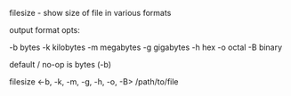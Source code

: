 filesize - show size of file in various formats

output format opts:

  -b bytes
  -k kilobytes
  -m megabytes
  -g gigabytes
  -h hex
  -o octal
  -B binary

default / no-op is bytes (-b)


filesize <-b, -k, -m, -g, -h, -o, -B> /path/to/file

